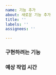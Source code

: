 ```yaml
---
name: 기능 추가
about: 새로운 기능 추가
title: ''
labels: ''
assignees: ''

---
```


### 구현하려는 기능

### 예상 작업 시간
